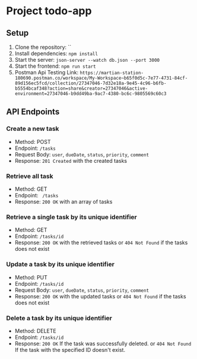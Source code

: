 # Project todo-app

## Setup
1. Clone the repository: ``
2. Install dependencies: `npm install`
3. Start the server: `json-server --watch db.json --port 3000`
4. Start the frontend: `npm run start`
5. Postman Api Testing Link: `https://martian-station-180690.postman.co/workspace/My-Workspace~b65f0d5c-7e77-4731-84cf-89d156ec5fcd/collection/27347046-7d32e18a-9e45-4c96-b6fb-b5554bcaf348?action=share&creator=27347046&active-environment=27347046-b9dd49ba-9ac7-4380-bc6c-9805569c60c3`

## API Endpoints

### Create a new task
* Method: POST
* Endpoint: `/tasks`
* Request Body: `user`, `dueDate`, `status`, `priority`, `comment`
* Response: `201 Created` with the created tasks

### Retrieve all task
* Method: GET
* Endpoint: ` /tasks`
* Response: `200 OK` with an array of tasks

### Retrieve a single task by its unique identifier
* Method: GET
* Endpoint: `/tasks/id`
* Response: `200 OK` with the retrieved tasks or `404 Not Found` if the tasks does not exist

### Update a task by its unique identifier
* Method: PUT
* Endpoint: `/tasks/id`
* Request Body: `user`, `dueDate`, `status`, `priority`, `comment`
* Response: `200 OK` with the updated tasks or `404 Not Found` if the tasks does not exist

### Delete a task by its unique identifier
* Method: DELETE
* Endpoint: `/tasks/id`
* Response: `200 OK`  If the task was successfully deleted. or `404 Not Found` If the task with the specified ID doesn't exist.